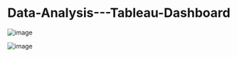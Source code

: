 # Data-Analysis---Tableau-Dashboard

![image](https://github.com/user-attachments/assets/89d7ca47-e3b2-4aad-a95e-38e937ffe762)

![image](https://github.com/user-attachments/assets/26a821d4-5af2-4e85-a3b3-ad8f2b4a3837)
